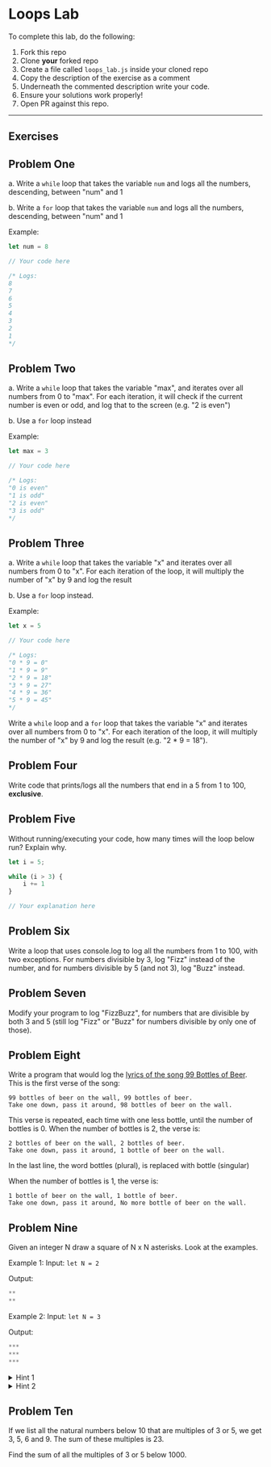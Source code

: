 # Loops Lab

To complete this lab, do the following:

1. Fork this repo
2. Clone **your** forked repo
3. Create a file called `loops_lab.js` inside your cloned repo
4. Copy the description of the exercise as a comment  
5. Underneath the commented description write your code.
6. Ensure your solutions work properly!
7. Open PR against this repo.

___

## Exercises

## Problem One 

a. Write a `while` loop that takes the variable `num` and logs all the numbers, descending, between "num" and 1

b. Write a `for` loop that takes the variable `num` and logs all the numbers, descending, between "num" and 1

Example:

```js
let num = 8

// Your code here

/* Logs:
8
7
6
5
4
3
2
1
*/
```

## Problem Two

a. Write a `while` loop that takes the variable "max", and iterates over all numbers from 0 to "max". 
For each iteration, it will check if the current number is even or odd, and log that to the screen (e.g. "2 is even")

b. Use a `for` loop instead

Example: 

```js
let max = 3

// Your code here

/* Logs:
"0 is even"
"1 is odd"
"2 is even"
"3 is odd"
*/

```

## Problem Three

a. Write a `while` loop that takes the variable "x" and iterates over all numbers from 0 to "x". For each iteration of the loop, it will multiply the number of "x" by 9 and log the result 

b. Use a `for` loop instead.

Example:

```js
let x = 5

// Your code here

/* Logs:
"0 * 9 = 0"
"1 * 9 = 9"
"2 * 9 = 18"
"3 * 9 = 27"
"4 * 9 = 36"
"5 * 9 = 45"
*/
```


Write a `while` loop and a `for` loop that takes the variable "x" and iterates over all numbers from 0 to "x". For each iteration of the loop, it will multiply the number of "x" by 9 and log the result (e.g. "2 * 9 = 18").


## Problem Four

Write code that prints/logs all the numbers that end in a 5 from 1 to 100, **exclusive**.

## Problem Five

Without running/executing your code, how many times will the loop below run? Explain why.

```js
let i = 5;

while (i > 3) {
    i += 1
}

// Your explanation here
```

## Problem Six

Write a loop that uses console.log to log all the numbers from 1 to 100, with two exceptions. For numbers divisible by 3, log "Fizz" instead of the number, and for numbers divisible by 5 (and not 3), log "Buzz" instead.

## Problem Seven

Modify your program to log "FizzBuzz", for numbers that are divisible by both 3 and 5 (still log "Fizz" or "Buzz" for numbers divisible by only one of those).

## Problem Eight

Write a program that would log the [lyrics of the song 99 Bottles of Beer](http://www.99-bottles-of-beer.net/lyrics.html). This is the first verse of the song:

  ```
  99 bottles of beer on the wall, 99 bottles of beer.
  Take one down, pass it around, 98 bottles of beer on the wall.
  ```

This verse is repeated, each time with one less bottle, until the number of bottles is 0. When the number of bottles is 2, the verse is:

  ```
  2 bottles of beer on the wall, 2 bottles of beer.
  Take one down, pass it around, 1 bottle of beer on the wall.
  ```

  In the last line, the word bottles (plural), is  replaced with bottle (singular)

  When the number of bottles is 1, the verse is:

  ```
  1 bottle of beer on the wall, 1 bottle of beer.
  Take one down, pass it around, No more bottle of beer on the wall.
  ```

## Problem Nine

Given an integer N draw a square of N x N asterisks. Look at the examples.

Example 1:
Input: `let N = 2`

Output:
```js
**
**
```

Example 2:
Input: `let N = 3`

Output:
```js
***
***
***
```

<details>
  <summary>
    Hint 1 
  </summary>
  Try printing/logging a single line of * first.
</details>

<details>
  <summary>
    Hint 2
  </summary>
  You will need 2 loops for this.
</details>

## Problem Ten

If we list all the natural numbers below 10 that are multiples of 3 or 5, we get 3, 5, 6 and 9. The sum of these multiples is 23.

Find the sum of all the multiples of 3 or 5 below 1000.
